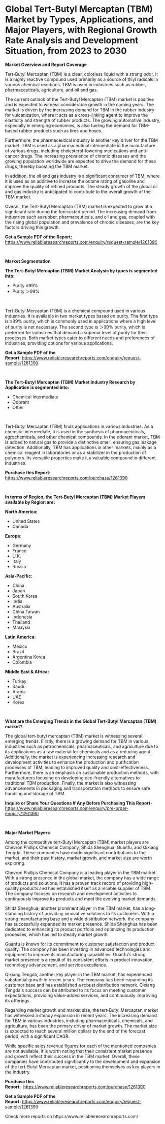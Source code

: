 <p><h1>Global Tert-Butyl Mercaptan (TBM) Market by Types, Applications, and Major Players, with Regional Growth Rate Analysis and Development Situation, from 2023 to 2030</h1></p><p><strong>Market Overview and Report Coverage</strong></p>
<p><p>Tert-Butyl Mercaptan (TBM) is a clear, colorless liquid with a strong odor. It is a highly reactive compound used primarily as a source of thiyl radicals in various chemical reactions. TBM is used in industries such as rubber, pharmaceuticals, agriculture, and oil and gas.</p><p>The current outlook of the Tert-Butyl Mercaptan (TBM) market is positive and is expected to witness considerable growth in the coming years. The market is driven by the increasing demand for TBM in the rubber industry for vulcanization, where it acts as a cross-linking agent to improve the elasticity and strength of rubber products. The growing automotive industry, especially in emerging economies, is also fueling the demand for TBM-based rubber products such as tires and hoses.</p><p>Furthermore, the pharmaceutical industry is another key driver for the TBM market. TBM is used as a pharmaceutical intermediate in the manufacture of various drugs, including cholesterol-lowering medications and anti-cancer drugs. The increasing prevalence of chronic diseases and the growing population worldwide are expected to drive the demand for these drugs, thereby boosting the TBM market.</p><p>In addition, the oil and gas industry is a significant consumer of TBM, where it is used as an additive to increase the octane rating of gasoline and improve the quality of refined products. The steady growth of the global oil and gas industry is anticipated to contribute to the overall growth of the TBM market.</p><p>Overall, the Tert-Butyl Mercaptan (TBM) market is expected to grow at a significant rate during the forecasted period. The increasing demand from industries such as rubber, pharmaceuticals, and oil and gas, coupled with the rising global population and prevalence of chronic diseases, are the key factors driving this growth.</p></p>
<p><strong>Get a Sample PDF of the Report:</strong> <a href="https://www.reliableresearchreports.com/enquiry/request-sample/1261390">https://www.reliableresearchreports.com/enquiry/request-sample/1261390</a></p>
<p>&nbsp;</p>
<p><strong>Market Segmentation</strong></p>
<p><strong>The Tert-Butyl Mercaptan (TBM) Market Analysis by types is segmented into:</strong></p>
<p><ul><li>Purity ≤99%</li><li>Purity ＞99%</li></ul></p>
<p>&nbsp;</p>
<p><p>Tert-Butyl Mercaptan (TBM) is a chemical compound used in various industries. It is available in two market types based on purity. The first type is ≤99% purity, which is commonly used in applications where a high level of purity is not necessary. The second type is ＞99% purity, which is preferred for industries that demand a superior level of purity for their processes. Both market types cater to different needs and preferences of industries, providing options for various applications.</p></p>
<p><strong>Get a Sample PDF of the Report:</strong>&nbsp;<a href="https://www.reliableresearchreports.com/enquiry/request-sample/1261390">https://www.reliableresearchreports.com/enquiry/request-sample/1261390</a></p>
<p>&nbsp;</p>
<p><strong>The Tert-Butyl Mercaptan (TBM) Market Industry Research by Application is segmented into:</strong></p>
<p><ul><li>Chemical Intermediate</li><li>Odorant</li><li>Other</li></ul></p>
<p>&nbsp;</p>
<p><p>Tert-Butyl Mercaptan (TBM) finds applications in various industries. As a chemical intermediate, it is used in the synthesis of pharmaceuticals, agrochemicals, and other chemical compounds. In the odorant market, TBM is added to natural gas to provide a distinctive smell, ensuring gas leakage detection. Additionally, TBM has applications in other markets, mainly as a chemical reagent in laboratories or as a stabilizer in the production of polymers. Its versatile properties make it a valuable compound in different industries.</p></p>
<p><strong>Purchase this Report:</strong>&nbsp; <a href="https://www.reliableresearchreports.com/purchase/1261390">https://www.reliableresearchreports.com/purchase/1261390</a></p>
<p>&nbsp;</p>
<p><strong>In terms of Region, the Tert-Butyl Mercaptan (TBM) Market Players available by Region are:</strong></p>
<p>
    <p> <strong> North America: </strong>
        <ul>
            <li>United States</li>
            <li>Canada</li>
        </ul>
        </p> 
    <p> <strong> Europe: </strong>
        <ul>
            <li>Germany</li>
            <li>France</li>
            <li>U.K.</li>
            <li>Italy</li>
            <li>Russia</li>
        </ul>
        </p> 
    <p> <strong> Asia-Pacific: </strong>
        <ul>
            <li>China</li>
            <li>Japan</li>
            <li>South Korea</li>
            <li>India</li>
            <li>Australia</li>
            <li>China Taiwan</li>
            <li>Indonesia</li>
            <li>Thailand</li>
            <li>Malaysia</li>
        </ul>
        </p> 
    <p> <strong> Latin America: </strong>
        <ul>
            <li>Mexico</li>
            <li>Brazil</li>
            <li>Argentina Korea</li>
            <li>Colombia</li>
        </ul>
        </p> 
    <p> <strong> Middle East & Africa: </strong>
        <ul>
            <li>Turkey</li>
            <li>Saudi</li>
            <li>Arabia</li>
            <li>UAE</li>
            <li>Korea</li>
        </ul>
    </p>
    </p>
<p>&nbsp;</p>
<p><strong>What are the Emerging Trends in the Global Tert-Butyl Mercaptan (TBM) market?</strong></p>
<p><p>The global tert-butyl mercaptan (TBM) market is witnessing several emerging trends. Firstly, there is a growing demand for TBM in various industries such as petrochemicals, pharmaceuticals, and agriculture due to its applications as a raw material for chemicals and as a reducing agent. Additionally, the market is experiencing increasing research and development activities to enhance the production and purification processes of TBM, leading to improved quality and cost-effectiveness. Furthermore, there is an emphasis on sustainable production methods, with manufacturers focusing on developing eco-friendly alternatives to traditional TBM production. Finally, the market is also witnessing advancements in packaging and transportation methods to ensure safe handling and storage of TBM.</p></p>
<p><strong>Inquire or Share Your Questions If Any Before Purchasing This Report</strong>- <a href="https://www.reliableresearchreports.com/enquiry/pre-order-enquiry/1261390">https://www.reliableresearchreports.com/enquiry/pre-order-enquiry/1261390</a></p>
<p>&nbsp;</p>
<p><strong>Major Market Players</strong></p>
<p><p>Among the competitive tert-Butyl Mercaptan (TBM) market players are Chevron Phillips Chemical Company, Shida Shenghua, Guanfu, and Qixiang Tengda. These companies have made significant contributions to the market, and their past history, market growth, and market size are worth exploring.</p><p>Chevron Phillips Chemical Company is a leading player in the TBM market. With a strong presence in the global market, the company has a wide range of products and solutions. It has a proven track record of providing high-quality products and has established itself as a reliable supplier of TBM. The company focuses on research and development activities to continuously improve its products and meet the evolving market demands.</p><p>Shida Shenghua, another prominent player in the TBM market, has a long-standing history of providing innovative solutions to its customers. With a strong manufacturing base and a wide distribution network, the company has successfully expanded its market presence. Shida Shenghua has been dedicated to enhancing its product portfolio and optimizing its production processes, which has led to steady market growth.</p><p>Guanfu is known for its commitment to customer satisfaction and product quality. The company has been investing in advanced technologies and equipment to improve its manufacturing capabilities. Guanfu's strong market presence is a result of its consistent efforts in product innovation, technology advancement, and service excellence.</p><p>Qixiang Tengda, another key player in the TBM market, has experienced substantial growth in recent years. The company has been expanding its customer base and has established a robust distribution network. Qixiang Tengda's success can be attributed to its focus on meeting customer expectations, providing value-added services, and continuously improving its offerings.</p><p>Regarding market growth and market size, the tert-Butyl Mercaptan market has witnessed a steady expansion in recent years. The increasing demand for TBM in various industries, including pharmaceuticals, chemicals, and agriculture, has been the primary driver of market growth. The market size is expected to reach several million dollars by the end of the forecast period, with a significant CAGR.</p><p>While specific sales revenue figures for each of the mentioned companies are not available, it is worth noting that their consistent market presence and growth reflect their success in the TBM market. Overall, these companies have contributed significantly to the development and expansion of the tert-Butyl Mercaptan market, positioning themselves as key players in the industry.</p></p>
<p><strong>Purchase this Report:</strong>&nbsp;&nbsp;<a href="https://www.reliableresearchreports.com/purchase/1261390">https://www.reliableresearchreports.com/purchase/1261390</a></p>
<p></p>
<p><strong>Get a Sample PDF of the Report:</strong>&nbsp;<a href="https://www.reliableresearchreports.com/enquiry/request-sample/1261390">https://www.reliableresearchreports.com/enquiry/request-sample/1261390</a></p>
<p>Check more reports on https://www.reliableresearchreports.com/</p>